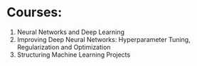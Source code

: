 # Courses:
1. Neural Networks and Deep Learning
2. Improving Deep Neural Networks: Hyperparameter Tuning, Regularization and Optimization
3. Structuring Machine Learning Projects
